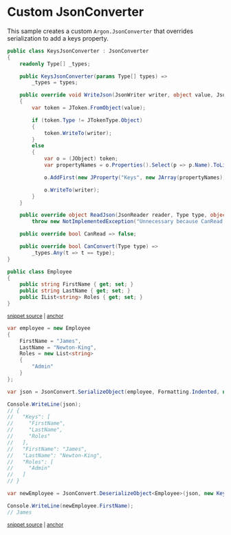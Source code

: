# Custom JsonConverter

This sample creates a custom `Argon.JsonConverter` that overrides serialization to add a keys property.

<!-- snippet: CustomJsonConverterTypes -->
<a id='snippet-customjsonconvertertypes'></a>
```cs
public class KeysJsonConverter : JsonConverter
{
    readonly Type[] _types;

    public KeysJsonConverter(params Type[] types) =>
        _types = types;

    public override void WriteJson(JsonWriter writer, object value, JsonSerializer serializer)
    {
        var token = JToken.FromObject(value);

        if (token.Type != JTokenType.Object)
        {
            token.WriteTo(writer);
        }
        else
        {
            var o = (JObject) token;
            var propertyNames = o.Properties().Select(p => p.Name).ToList();

            o.AddFirst(new JProperty("Keys", new JArray(propertyNames)));

            o.WriteTo(writer);
        }
    }

    public override object ReadJson(JsonReader reader, Type type, object existingValue, JsonSerializer serializer) =>
        throw new NotImplementedException("Unnecessary because CanRead is false. The type will skip the converter.");

    public override bool CanRead => false;

    public override bool CanConvert(Type type) =>
        _types.Any(t => t == type);
}

public class Employee
{
    public string FirstName { get; set; }
    public string LastName { get; set; }
    public IList<string> Roles { get; set; }
}
```
<sup><a href='/src/Tests/Documentation/Samples/Serializer/CustomJsonConverter.cs#L7-L51' title='Snippet source file'>snippet source</a> | <a href='#snippet-customjsonconvertertypes' title='Start of snippet'>anchor</a></sup>
<!-- endSnippet -->

<!-- snippet: CustomJsonConverterUsage -->
<a id='snippet-customjsonconverterusage'></a>
```cs
var employee = new Employee
{
    FirstName = "James",
    LastName = "Newton-King",
    Roles = new List<string>
    {
        "Admin"
    }
};

var json = JsonConvert.SerializeObject(employee, Formatting.Indented, new KeysJsonConverter(typeof(Employee)));

Console.WriteLine(json);
// {
//   "Keys": [
//     "FirstName",
//     "LastName",
//     "Roles"
//   ],
//   "FirstName": "James",
//   "LastName": "Newton-King",
//   "Roles": [
//     "Admin"
//   ]
// }

var newEmployee = JsonConvert.DeserializeObject<Employee>(json, new KeysJsonConverter(typeof(Employee)));

Console.WriteLine(newEmployee.FirstName);
// James
```
<sup><a href='/src/Tests/Documentation/Samples/Serializer/CustomJsonConverter.cs#L56-L89' title='Snippet source file'>snippet source</a> | <a href='#snippet-customjsonconverterusage' title='Start of snippet'>anchor</a></sup>
<!-- endSnippet -->

